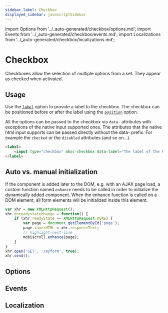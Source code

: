 ```yaml
---
sidebar_label: Checkbox
displayed_sidebar: javascriptSidebar
---
```


import Options from '../\_auto-generated/checkbox/options.md';
import Events from '../\_auto-generated/checkbox/events.md';
import Localizations from '../\_auto-generated/checkbox/localizations.md';

# Checkbox

Checkboxes allow the selection of multiple options from a set. They appear as checked when activated.

## Usage

Use the [`label`](#opt-label) option to provide a label to the checkbox.
The checkbox can be positioned before or after the label using the [`position`](#opt-position) option.

All the options can be passed to the checkbox via `data-` attributes with exceptions of the native input supported ones. The attributes that the native html input supports can be passed directly without the data- prefix. For example the `checked` or the `disabled` attributes (and so on...).

```html
<label>
    <input type="checkbox" mbsc-checkbox data-label="The label of the Checkbox" />
</label>
```

## Auto vs. manual initialization

If the component is added later to the DOM, e.g. with an AJAX page load, a custom function named `enhance` needs to be called in order to initialize the dynamically added component. When the enhance function is called on a DOM element, all form elements will be initialized inside this element.

```js
var xhr = new XMLHttpRequest();
xhr.onreadystatechange = function() {
    if (xhr.readyState == XMLHttpRequest.DONE) {
        var page = document.getElementById('page');
        page.innerHTML = xhr.responseText;
        // highlight-next-line
        mobiscroll.enhance(page);
    }
}
xhr.open('GET', '/myform', true);
xhr.send();
```

<div className="option-list">

## Options

<Options />

## Events

<Events />

## Localization

<Localizations />

</div>
